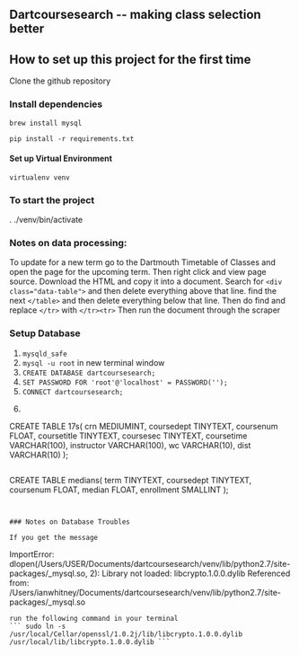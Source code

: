 ## Dartcoursesearch -- making class selection better

## How to set up this project for the first time
Clone the github repository

### Install dependencies
``` brew install mysql ```

``` pip install -r requirements.txt ```

#### Set up Virtual Environment
``` virtualenv venv ```


### To start the project
. ./venv/bin/activate


### Notes on data processing:
To update for a new term go to the Dartmouth Timetable of Classes and open
the page for the upcoming term. Then right click and view page source. Download
the HTML and copy it into a document. Search for ``` <div class="data-table"> ```
and then delete everything above that line. find the next ``` </table> ``` and
then delete everything below that line. Then do find and replace ```</tr>``` with ```</tr><tr>``` Then run the document through the scraper



### Setup Database
1. ``` mysqld_safe ```
2. ``` mysql -u root ``` in new terminal window
3. ``` CREATE DATABASE dartcoursesearch; ```
4. ``` SET PASSWORD FOR 'root'@'localhost' = PASSWORD(''); ```
5. ``` CONNECT dartcoursesearch; ```
6. ```
CREATE TABLE 17s(
    crn MEDIUMINT,
    coursedept TINYTEXT,
    coursenum FLOAT,
    coursetitle TINYTEXT,
    coursesec TINYTEXT,
    coursetime VARCHAR(100),
    instructor VARCHAR(100),
    wc VARCHAR(10),
    dist VARCHAR(10)
    );
```
```
CREATE TABLE medians(
    term TINYTEXT,
    coursedept TINYTEXT,
    coursenum FLOAT,
    median FLOAT,
    enrollment SMALLINT
    );
```


### Notes on Database Troubles

If you get the message
```
ImportError: dlopen(/Users/USER/Documents/dartcoursesearch/venv/lib/python2.7/site-packages/_mysql.so, 2): Library not loaded: libcrypto.1.0.0.dylib
  Referenced from: /Users/ianwhitney/Documents/dartcoursesearch/venv/lib/python2.7/site-packages/_mysql.so
  ```
run the following command in your terminal
``` sudo ln -s /usr/local/Cellar/openssl/1.0.2j/lib/libcrypto.1.0.0.dylib /usr/local/lib/libcrypto.1.0.0.dylib ```

